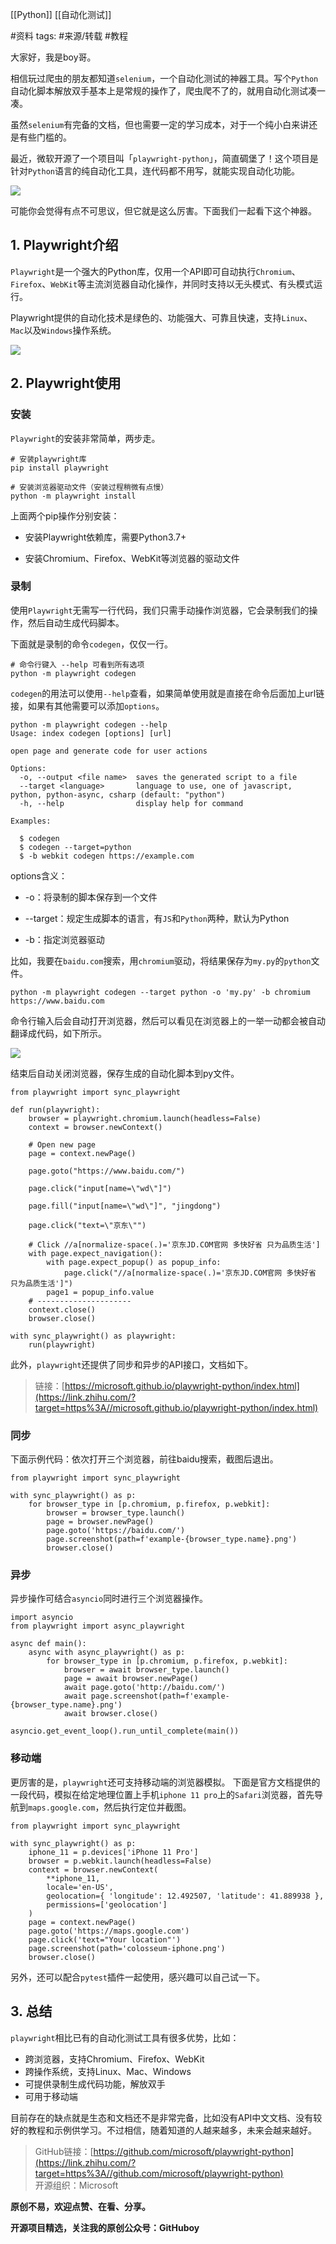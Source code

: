 [[Python]]
[[自动化测试]]


#资料 
tags: #来源/转载 
#教程 

大家好，我是boy哥。

相信玩过爬虫的朋友都知道`selenium`，一个自动化测试的神器工具。写个`Python`自动化脚本解放双手基本上是常规的操作了，爬虫爬不了的，就用自动化测试凑一凑。

虽然`selenium`有完备的文档，但也需要一定的学习成本，对于一个纯小白来讲还是有些门槛的。

最近，微软开源了一个项目叫「`playwright-python`」，简直碉堡了！这个项目是针对`Python`语言的纯自动化工具，连代码都不用写，就能实现自动化功能。

![](https://pic1.zhimg.com/v2-93debcd9a93746fb10b1e74d8a0ae13c_b.jpg)

可能你会觉得有点不可思议，但它就是这么厉害。下面我们一起看下这个神器。

1\. Playwright介绍
----------------

`Playwright`是一个强大的Python库，仅用一个API即可自动执行`Chromium`、`Firefox`、`WebKit`等主流浏览器自动化操作，并同时支持以无头模式、有头模式运行。

Playwright提供的自动化技术是绿色的、功能强大、可靠且快速，支持`Linux`、`Mac`以及`Windows`操作系统。

  

![](https://pic4.zhimg.com/80/v2-81f3228d91e2c3b398c6474d1fafa60b_1440w.jpg)

2\. Playwright使用
----------------

### 安装

`Playwright`的安装非常简单，两步走。

```text
# 安装playwright库
pip install playwright

# 安装浏览器驱动文件（安装过程稍微有点慢）
python -m playwright install
```

上面两个pip操作分别安装：

-   安装Playwright依赖库，需要Python3.7+  
    
-   安装Chromium、Firefox、WebKit等浏览器的驱动文件  
    

### 录制

使用`Playwright`无需写一行代码，我们只需手动操作浏览器，它会录制我们的操作，然后自动生成代码脚本。

下面就是录制的命令`codegen`，仅仅一行。

```text
# 命令行键入 --help 可看到所有选项
python -m playwright codegen
```

`codegen`的用法可以使用`--help`查看，如果简单使用就是直接在命令后面加上url链接，如果有其他需要可以添加`options`。

```python3
python -m playwright codegen --help
Usage: index codegen [options] [url]

open page and generate code for user actions

Options:
  -o, --output <file name>  saves the generated script to a file
  --target <language>       language to use, one of javascript, python, python-async, csharp (default: "python")
  -h, --help                display help for command

Examples:

  $ codegen
  $ codegen --target=python
  $ -b webkit codegen https://example.com
```

options含义：

-   \-o：将录制的脚本保存到一个文件  
    
-   \--target：规定生成脚本的语言，有`JS`和`Python`两种，默认为Python  
    
-   \-b：指定浏览器驱动

比如，我要在`baidu.com`搜索，用`chromium`驱动，将结果保存为`my.py`的`python`文件。

```python3
python -m playwright codegen --target python -o 'my.py' -b chromium https://www.baidu.com
```

命令行输入后会自动打开浏览器，然后可以看见在浏览器上的一举一动都会被自动翻译成代码，如下所示。

![](https://pic2.zhimg.com/v2-2e4a3d1766b77c3374baeb95ac0429f1_b.jpg)

结束后自动关闭浏览器，保存生成的自动化脚本到py文件。

```python3
from playwright import sync_playwright

def run(playwright):
    browser = playwright.chromium.launch(headless=False)
    context = browser.newContext()

    # Open new page
    page = context.newPage()

    page.goto("https://www.baidu.com/")

    page.click("input[name=\"wd\"]")

    page.fill("input[name=\"wd\"]", "jingdong")

    page.click("text=\"京东\"")

    # Click //a[normalize-space(.)='京东JD.COM官网 多快好省 只为品质生活']
    with page.expect_navigation():
        with page.expect_popup() as popup_info:
            page.click("//a[normalize-space(.)='京东JD.COM官网 多快好省 只为品质生活']")
        page1 = popup_info.value
    # ---------------------
    context.close()
    browser.close()

with sync_playwright() as playwright:
    run(playwright)
```

此外，`playwright`还提供了同步和异步的API接口，文档如下。

> 链接：[https://microsoft.github.io/playwright-python/index.html](https://link.zhihu.com/?target=https%3A//microsoft.github.io/playwright-python/index.html)

### 同步

下面示例代码：依次打开三个浏览器，前往baidu搜索，截图后退出。

```python3
from playwright import sync_playwright

with sync_playwright() as p:
    for browser_type in [p.chromium, p.firefox, p.webkit]:
        browser = browser_type.launch()
        page = browser.newPage()
        page.goto('https://baidu.com/')
        page.screenshot(path=f'example-{browser_type.name}.png')
        browser.close()
```

### 异步

异步操作可结合`asyncio`同时进行三个浏览器操作。

```python3
import asyncio
from playwright import async_playwright

async def main():
    async with async_playwright() as p:
        for browser_type in [p.chromium, p.firefox, p.webkit]:
            browser = await browser_type.launch()
            page = await browser.newPage()
            await page.goto('http://baidu.com/')
            await page.screenshot(path=f'example-{browser_type.name}.png')
            await browser.close()

asyncio.get_event_loop().run_until_complete(main())
```

### 移动端

更厉害的是，`playwright`还可支持移动端的浏览器模拟。 下面是官方文档提供的一段代码，模拟在给定地理位置上手机`iphone 11 pro`上的`Safari`浏览器，首先导航到`maps.google.com`，然后执行定位并截图。

```python3
from playwright import sync_playwright

with sync_playwright() as p:
    iphone_11 = p.devices['iPhone 11 Pro']
    browser = p.webkit.launch(headless=False)
    context = browser.newContext(
        **iphone_11,
        locale='en-US',
        geolocation={ 'longitude': 12.492507, 'latitude': 41.889938 },
        permissions=['geolocation']
    )
    page = context.newPage()
    page.goto('https://maps.google.com')
    page.click('text="Your location"')
    page.screenshot(path='colosseum-iphone.png')
    browser.close()
```

另外，还可以配合`pytest`插件一起使用，感兴趣可以自己试一下。

3\. 总结
------

`playwright`相比已有的自动化测试工具有很多优势，比如： 

-   跨浏览器，支持Chromium、Firefox、WebKit 
-   跨操作系统，支持Linux、Mac、Windows 
-   可提供录制生成代码功能，解放双手 
-   可用于移动端

目前存在的缺点就是生态和文档还不是非常完备，比如没有API中文文档、没有较好的教程和示例供学习。不过相信，随着知道的人越来越多，未来会越来越好。

> GitHub链接：[https://github.com/microsoft/playwright-python](https://link.zhihu.com/?target=https%3A//github.com/microsoft/playwright-python)  
> 开源组织：Microsoft

**原创不易，欢迎点赞、在看、分享。**

**开源项目精选，关注我的原创公众号：GitHuboy**